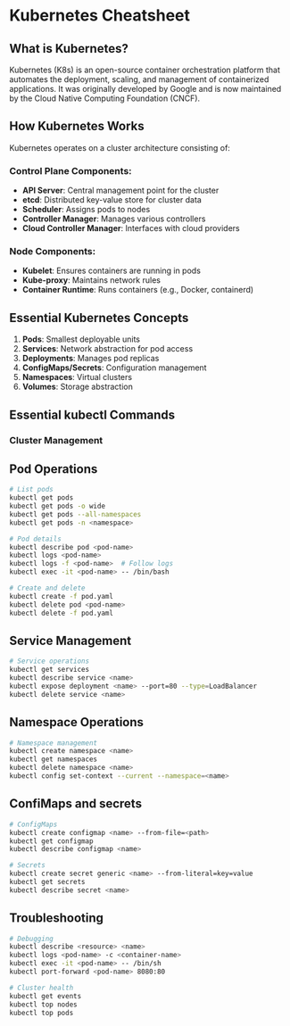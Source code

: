 # Kubernetes Cheatsheet

## What is Kubernetes?
Kubernetes (K8s) is an open-source container orchestration platform that automates the deployment, scaling, and management of containerized applications. It was originally developed by Google and is now maintained by the Cloud Native Computing Foundation (CNCF).

## How Kubernetes Works
Kubernetes operates on a cluster architecture consisting of:

### Control Plane Components:
- **API Server**: Central management point for the cluster
- **etcd**: Distributed key-value store for cluster data
- **Scheduler**: Assigns pods to nodes
- **Controller Manager**: Manages various controllers
- **Cloud Controller Manager**: Interfaces with cloud providers

### Node Components:
- **Kubelet**: Ensures containers are running in pods
- **Kube-proxy**: Maintains network rules
- **Container Runtime**: Runs containers (e.g., Docker, containerd)

## Essential Kubernetes Concepts
1. **Pods**: Smallest deployable units
2. **Services**: Network abstraction for pod access
3. **Deployments**: Manages pod replicas
4. **ConfigMaps/Secrets**: Configuration management
5. **Namespaces**: Virtual clusters
6. **Volumes**: Storage abstraction

## Essential kubectl Commands

### Cluster Management

## Pod Operations

```bash
# List pods
kubectl get pods
kubectl get pods -o wide
kubectl get pods --all-namespaces
kubectl get pods -n <namespace>

# Pod details
kubectl describe pod <pod-name>
kubectl logs <pod-name>
kubectl logs -f <pod-name>  # Follow logs
kubectl exec -it <pod-name> -- /bin/bash

# Create and delete
kubectl create -f pod.yaml
kubectl delete pod <pod-name>
kubectl delete -f pod.yaml
```

## Service Management

```bash
# Service operations
kubectl get services
kubectl describe service <name>
kubectl expose deployment <name> --port=80 --type=LoadBalancer
kubectl delete service <name>
```

## Namespace Operations

```bash
# Namespace management
kubectl create namespace <name>
kubectl get namespaces
kubectl delete namespace <name>
kubectl config set-context --current --namespace=<name>
```

## ConfiMaps and secrets 

```bash
# ConfigMaps
kubectl create configmap <name> --from-file=<path>
kubectl get configmap
kubectl describe configmap <name>

# Secrets
kubectl create secret generic <name> --from-literal=key=value
kubectl get secrets
kubectl describe secret <name>
```

## Troubleshooting

```bash
# Debugging
kubectl describe <resource> <name>
kubectl logs <pod-name> -c <container-name>
kubectl exec -it <pod-name> -- /bin/sh
kubectl port-forward <pod-name> 8080:80

# Cluster health
kubectl get events
kubectl top nodes
kubectl top pods
```